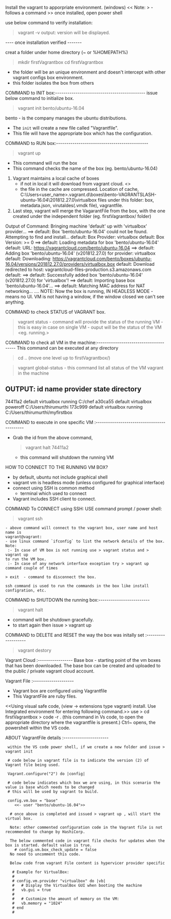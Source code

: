 Install the vagrant to apporpriate environment. (windows)
 << Note: > - follows a command >>
once installed, open power shell

use below command to verify installation:
 > vagrant -v
output:
  version will be displayed.

---- once installation verified -------

creat a folder under home directory (~ or %HOMEPATH%)

> mkdir firstVagrantbox
> cd firstVagrantbox
   - the folder will be an unique environment and doesn't intercept with other 
   vagrant configs box environment.
   - this folder isolates the box from others
   
COMMAND to INIT box:--------------------------------------------
issue below command to initialize box.
> vagrant init bento/ubuntu-16.04

bento - is the company manages the ubuntu distributions.
-  The `init` will create a new file called "Vagrantfile".
-  This file will have the appropriate box which has the configuration.

COMMAND to RUN box:---------------------------------------------
> vagrant up 
   
  - This command will run the box
  - This command checks the name of the box (eg. bento/ubuntu-16.04)
  1. Vagrant maintains a local cache of boxes 
       - if not in local it will download from vagrant cloud. <<this will be a step in up output.>>
       - the file in the cache are compressed.
  Location of cache, C:\Users\<user_name>\.vagrant.d\boxes\bento-VAGRANTSLASH-ubuntu-16.04\201812.27.0\virtualbox
  files under this folder: 
            box, metadata.json, virutaldes(.vmdk file), vagrantfile.
   2. Last step,
         vagrant will merge the VagarantFile from the box, with the one created under
         the independent folder (eg. firstVagrantbox/ folder)
 
 Output of Command:
           Bringing machine 'default' up with 'virtualbox' provider...
          ==> default: Box 'bento/ubuntu-16.04' could not be found. Attempting to find and install...
              default: Box Provider: virtualbox
              default: Box Version: >= 0
          ==> default: Loading metadata for box 'bento/ubuntu-16.04'
              default: URL: https://vagrantcloud.com/bento/ubuntu-16.04
          ==> default: Adding box 'bento/ubuntu-16.04' (v201812.27.0) for provider: virtualbox
              default: Downloading: https://vagrantcloud.com/bento/boxes/ubuntu-16.04/versions/201812.27.0/providers/virtualbox.box
              default: Download redirected to host: vagrantcloud-files-production.s3.amazonaws.com
              default:
          ==> default: Successfully added box 'bento/ubuntu-16.04' (v201812.27.0) for 'virtualbox'!
          ==> default: Importing base box 'bento/ubuntu-16.04'...
          ==> default: Matching MAC address for NAT networking...
              ....
 NOTE: 
      Now the box is running, IN HEADLESS MODE - means no UI.
      VM is not having a window, if the window closed we can't see anything.
      
 COMMAND to check STATUS of VAGRANT box.
 > vagrant status 
      - command will provide the status of the running VM
      - this is easy in case on single VM
      - ouput will be the status of the VM <eg. running.>
      
 COMMAND to check all VM in the machine:--------------------------------------
    This command can be executed at any directory
 > cd .. (move one level up to firstVagrantbox/)
 
 > vagrant global-status
    - this command list all status of the VM vagrant in the machine
  
  OUTPUT:
  id       name    provider   state    directory
-------------------------------------------------------------------------
74411a2  default virtualbox running  C:/chef
a30ca55  default virtualbox poweroff C:/Users/thirumurthi
173c999  default virtualbox running  C:/Users/thirumurthi/myfirstbox
  
 COMMAND to execute in one specific VM :-------------------------------------------
  
 - Grab the id from the above command,  
   
   > vagrant halt 74411a2 
      - this command will shutdown the running VM
      
HOW TO CONNECT TO THE RUNNING VM BOX?
   - by default, ubuntu not include graphical shell
   - vagrant vm is headless mode (unless configured for graphical interface)
   - connect using SSH is common method
       - terminal which used to connect
   - Vagrant includes SSH client to connect.
 
 COMMAND To CONNECT using SSH:
 USE command prompt / power shell:
 
 > vagrant ssh
 
    - above command will connect to the vagrant box, user name and host name is 
    vagrant@vagrant:
    - use linux command `ifconfig` to list the network details of the box.
    Note: 
     :- In case of VM box is not running use > vagrant status and > vagrant up
    to run the VM box.
     :- In case of any network interface exception try > vagrant up command couple of times
 
    > exit  - command to disconnect the box.
    
    ssh command is used to run the commands in the box like install configration, etc.
    
 COMMAND to SHUTDOWN the running box:-------------------------
 
 > vagrant halt 
  - command will be shutdown gracefully.
  - to start again then issue > vagrant up
  
 COMMAND to DELETE and RESET the way the box was initally set :-------------------
 
 > vagrant destory

Vagrant Cloud :-----------------
  Base box - starting point of the vm boxes that has been downloaded.
  The base box can be created and uploaded to the public / private vagrant cloud account.


Vagrant File :--------------------
 - Vagrant box are configured using Vagrantfile
 - This VagrantFile are ruby files.
 
<<Using visual safe code, (view -> extensions type vagrant) install. 
Use Integrated environment for entering following command.>>
 use 
     > cd firstVagrantbox
     > code -r .  (this command in Vs code, to open the appropriate directory where the vagrantfile is present.)
Ctrl~ opens, the powershell within the VS code.

ABOUT VagrantFile details :----------------------

     within the VS code power shell, if we create a new folder and issue > vagrant init

     # code below in vagrant file is to indicate the version (2) of Vagrant file being used.

     Vagrant.configure("2") do |config|

     # code below indicates which box we are using, in this scenario the value is base which needs to be changed 
     # this will be used by vagrant to build.

     config.vm.box = "base"
        <<- user "bento/ubuntu-16.04">>

      # once above is completed and issued > vagrant up , will start the virtual box.

      Note: other commented configuration code in the Vagrant file is not recommended to change by HashiCorp.

      The below commented code in vagrant file checks for updates when the box is started. default value is true.
        # config.vm.box_check_update = false 
      No need to uncomment this code.

      Below code from vagrant File content is hypervicer provider specific 
      
       # Example for VirtualBox:
       #
       # config.vm.provider "virtualbox" do |vb|
       #   # Display the VirtualBox GUI when booting the machine
       #   vb.gui = true
       #
       #   # Customize the amount of memory on the VM:
       #   vb.memory = "1024"
       # end
       #

 

      
      
      
      
      
      
      
      
      
      
      
      
      
      
      
      
      
      
      

